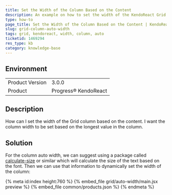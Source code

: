 ```yaml
---
title: Set the Width of the Column Based on the Content
description: An example on how to set the width of the KendoReact Grid column based on the content.
type: how-to
page_title: Set the Width of the Column Based on the Content | KendoReact Grid
slug: grid-column-auto-width
tags: grid, kendoreact, width, column, auto
ticketid: 1469294
res_type: kb
category: knowledge-base
---
```


## Environment

<table>
	<tbody>
		<tr>
			<td>Product Version</td>
			<td>3.0.0</td>
		</tr>
		<tr>
			<td>Product</td>
			<td>Progress® KendoReact</td>
		</tr>
	</tbody>
</table>


## Description

How can I set the width of the Grid column based on the content. I want the column width to be set based on the longest value in the column.

## Solution

For the column auto width, we can suggest using a package called [calculate-size](https://www.npmjs.com/package/calculate-size) or similar which will calculate the size of the text based on the font. Then we can use that information to dynamically set the width of the column:

{% meta id:index height:760 %}
{% embed_file grid/auto-width/main.jsx preview %}
{% embed_file common/products.json %}
{% endmeta %}
